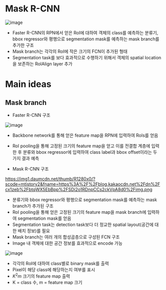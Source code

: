 # Mask R-CNN

![image](https://user-images.githubusercontent.com/80622859/217188053-da182ff7-3cb4-4b4a-a31f-63b8156fa37b.png)

- Faster R-CNN의 RPN에서 얻은 RoI에 대하여 객체의 class를 예측하는 분류기, bbox regressor와 평행으로 segmentation mask를 예측하는 mask branch를 추가한 구조
- Mask branch는 각각의 RoI에 작은 크기의 FCN이 추가된 형태
- Segmentation task를 보다 효과적으로 수행하기 위해서 객체의 spatial location을 보존하는 RoIAlign layer 추가

# Main ideas

## Mask branch

- Faster R-CNN 구조

![image](https://user-images.githubusercontent.com/80622859/217403761-58db4533-8cba-4e30-95aa-dc79924e9e32.png)

- Backbone network를 통해 얻은 feature map을 RPN에 입력하여 RoIs를 얻음
- RoI pooling을 통해 고정된 크기의 feature map을 얻고 이를 전결합 계층에 입력한 후 분류와 bbox regressor에 입력하여 class label과 bbox offset이라는 두 가지 결과 예측

- Mask R-CNN 구조

https://img1.daumcdn.net/thumb/R1280x0/?scode=mtistory2&fname=https%3A%2F%2Fblog.kakaocdn.net%2Fdn%2Fcx1zeb%2FbtqWX5EbBpp%2FSDi2o1RDnpCCs2ckVpA8d0%2Fimg.png

- 분류기와 bbox regressor와 평행으로 segmentation mask를 예측하는 mask branch가 추가된 구조
- RoI pooling을 통해 얻은 고정된 크기의 feature map을 mask branch에 입력하여 segmentation mask를 얻음
- Segmentation task는 detection task보다 더 정교한 spatial layout(공간에 대한 배치 정보)를 필요
- Mask branch는 여러 개의 합성곱층으로 구성된 FCN 구조
- Image 내 객체에 대한 공간 정보를 효과적으로 encode 가능

![image](https://user-images.githubusercontent.com/80622859/217405803-02b32abc-170a-43d9-94e5-68f97cbb1253.png)

- 각각의 RoI에 대하여 class별로 binary mask를 출력
- Pixel이 해당 class에 해당하는지 여부를 표시
- $K^2 m$ 크기의 feature map 출력
- K = class 수, m = feature map 크기

